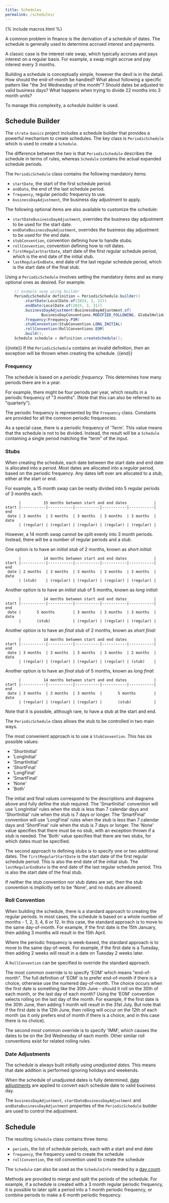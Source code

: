 ```yaml
---
title: Schedules
permalink: /schedules/
---
```


{% include macros.html %}

A common problem in finance is the derivation of a schedule of dates.
The schedule is generally used to determine accrued interest and payments.

A classic case is the interest rate swap, which typically accrues and pays interest on a regular basis.
For example, a swap might accrue and pay interest every 3 months.

Building a schedule is conceptually simple, however the devil is in the detail.
How should the end-of-month be handled?
What about following a specific pattern like "the 3rd Wednesday of the month"?
Should dates be adjusted to valid business days?
What happens when trying to divide 22 months into 3 month units?

To manage this complexity, a *schedule builder* is used.


## Schedule Builder

The `strata-basics` project includes a schedule builder that provides a powerful mechanism to create schedules.
The key class is `PeriodicSchedule` which is used to create a `Schedule`.

The difference between the two is that `PeriodicSchedule` describes the schedule in terms
of rules, whereas `Schedule` contains the actual expanded schedule periods.

The `PeriodicSchedule` class contains the following mandatory items:

* `startDate`, the start of the first schedule period.
* `endDate`, the end of the last schedule period.
* `frequency`, regular periodic frequency to use.
* `businessDayAdjustment`, the business day adjustment to apply.

The following optional items are also available to customize the schedule:

* `startDateBusinessDayAdjustment`, overrides the business day adjustment to be used for the start date.
* `endDateBusinessDayAdjustment`, overrides the business day adjustment to be used for the end date.
* `stubConvention`, convention defining how to handle stubs.
* `rollConvention`, convention defining how to roll dates.
* `firstRegularStartDate`, start date of the first regular schedule period, which is the end date of the initial stub.
* `lastRegularEndDate`, end date of the last regular schedule period, which is the start date of the final stub.

Using a `PeriodicSchedule` involves setting the mandatory items and as many optional ones as desired.
For example:

```java
    // example swap using builder
    PeriodicSchedule definition = PeriodicSchedule.builder()
        .startDate(LocalDate.of(2014, 2, 12))
        .endDate(LocalDate.of(2015, 3, 31))
        .businessDayAdjustment(BusinessDayAdjustment.of(
                BusinessDayConventions.MODIFIED_FOLLOWING, GlobalHolidayCalendars.EUTA))
        .frequency(Frequency.P3M)
        .stubConvention(StubConvention.LONG_INITIAL)
        .rollConvention(RollConventions.EOM)
        .build();
    Schedule schedule = definition.createSchedule();
```

{{note}} If the `PeriodicSchedule` contains an invalid definition, then an exception will be thrown when creating the schedule. {{end}}


### Frequency

The schedule is based on a *periodic frequency*.
This determines how many periods there are in a year.

For example, there might be four periods per year, which results in a periodic frequency of "3 months".
(Note that this can also be referred to as "quarterly").

The periodic frequency is represented by the `Frequency` class.
Constants are provided for all the common periodic frequencies.

As a special case, there is a periodic frequency of 'Term'.
This value means that the schedule is not to be divided.
Instead, the result will be a `Schedule` containing a single period matching the "term" of the input.


### Stubs

When creating the schedule, each date between the start date and end date is allocated into a period.
Most dates are allocated into a *regular* period, based on the periodic frequency.
Any dates left over are allocated to a *stub*, either at the start or end.

For example, a 15 month swap can be neatly divided into 5 regular periods of 3 months each.

          |          15 months between start and end dates            |
    start |-----------|-----------|-----------|-----------|-----------| end
     date | 3 months  | 3 months  | 3 months  | 3 months  | 3 months  | date
          | (regular) | (regular) | (regular) | (regular) | (regular) |

However, a 14 month swap cannot be split evenly into 3 month periods.
Instead, there will be a number of regular periods and a *stub*.

One option is to have an *initial stub* of 2 months, known as *short initial*:

          |          14 months between start and end dates            |
    start |-----------|-----------|-----------|-----------|-----------| end
     date | 2 months  | 3 months  | 3 months  | 3 months  | 3 months  | date
          | (stub)    | (regular) | (regular) | (regular) | (regular) |

Another option is to have an *initial stub* of 5 months, known as *long initial*:

          |          14 months between start and end dates            |
    start |-----------|-----------|-----------|-----------|-----------| end
     date |       5 months        | 3 months  | 3 months  | 3 months  | date
          |       (stub)          | (regular) | (regular) | (regular) |

Another option is to have an *final stub* of 2 months, known as *short final*:

          |          14 months between start and end dates            |
    start |-----------|-----------|-----------|-----------|-----------| end
     date | 3 months  | 3 months  | 3 months  | 3 months  | 2 months  | date
          | (regular) | (regular) | (regular) | (regular) | (stub)    |

Another option is to have an *final stub* of 5 months, known as *long final*:

          |          14 months between start and end dates            |
    start |-----------|-----------|-----------|-----------|-----------| end
     date | 3 months  | 3 months  | 3 months  |       5 months        | date
          | (regular) | (regular) | (regular) |       (stub)          |

Note that it is possible, although rare, to have a stub at the start and end.

The `PeriodicSchedule` class allows the stub to be controlled in two main ways.

The most convenient approach is to use a `StubConvention`.
This has six possible values:

* 'ShortInitial'
* 'LongInitial'
* 'SmartInitial'
* 'ShortFinal'
* 'LongFinal'
* 'SmartFinal'
* 'None'
* 'Both'

The initial and final values correspond to the descriptions and diagrams above
and fully define the stub required.
The 'SmartInitial' convention will use 'LongInitial' rules when the stub is less than 7 calendar days
and 'ShortInitial' rule when the stub is 7 days or longer.
The 'SmartFinal' convention will use 'LongFinal' rules when the stub is less than 7 calendar days
and 'ShortFinal' rule when the stub is 7 days or longer.
The 'None' value specifies that there must be no stub, with an exception thrown if a stub is needed.
The 'Both' value specifies that there are two stubs, for which dates must be specified.

The second approach to defining stubs is to specify one or two additional dates.
The `firstRegularStartDate` is the start date of the first regular schedule period.
This is also the end date of the initial stub.
The `lastRegularEndDate` is the end date of the last regular schedule period.
This is also the start date of the final stub.

If neither the stub convention nor stub dates are set, then the stub convention is implicitly
set to be 'None', and no stubs are allowed.


### Roll Convention

When building the schedule, there is a standard approach to creating the regular periods.
In most cases, the schedule is based on a whole number of months - 1, 2, 3, 4, 6 or 12.
In this case, the standard approach is to move to the same day-of-month.
For example, if the first date is the 15th January, then adding 3 months will result in the 15th April.

Where the periodic frequency is week-based, the standard approach is to move to the same day-of-week.
For example, if the first date is a Tuesday, then adding 2 weeks will result in a date on Tuesday 2 weeks later.

A `RollConvention` can be specified to override the standard approach.

The most common override is to specify 'EOM' which means "end-of-month".
The full definition of 'EOM' is to prefer end-of-month if there is a choice, otherwise use the numered day-of-month.
The choice occurs when the first date is something like the 30th June -
should it roll on the 30th of each month, or the last day of each month?
Using the 'EOM' convention selects rolling on the last day of the month.
For example, if the first date is the 30th June, then adding 1 month will result in the 31st July.
But note that if the first date is the 12th June, then rolling will occur on the 12th of each month
(as it only prefers end of month if there is a choice, and in this case there is no choice).

The second most common override is to specify 'IMM', which causes the dates to be on the 3rd Wednesday of each month.
Other similar roll conventions exist for related rolling rules.


### Date Adjustments

The schedule is always built initially using *unadjusted dates*.
This means that date addition is performed ignoring holidays and weekends.

When the schedule of unadjusted dates is fully determined, [date adjustments]({{site.baseurl}}/date_adjustments)
are applied to convert each schedule date to valid business day.

The `businessDayAdjustment`, `startDateBusinessDayAdjustment` and `endDateBusinessDayAdjustment`
properties of the `PeriodicSchedule` builder are used to control the adjustment.


## Schedule

The resulting `Schedule` class contains three items:

* `periods`, the list of schedule periods, each with a start and end date
* `frequency`, the frequency used to create the schedule
* `rollConvention`, the  roll convention used to create the schedule

The `Schedule` can also be used as the `ScheduleInfo` needed by a [day count]({{site.baseurl}}/day_counts).

Methods are provided to merge and split the periods of the schedule.
For example, if a schedule is created with a 3 month regular periodic frequency, it is possible to
later split a period into a 1 month periodic frequency, or combine periods to make a 6 month periodic frequency.


